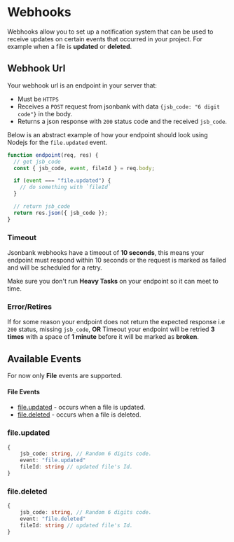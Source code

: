 # Webhooks

Webhooks allow you to set up a notification system that can be used to receive updates on certain events that occurred in your project. For example when a file is **updated** or **deleted**.

## Webhook Url

Your webhook url is an endpoint in your server that:

- Must be `HTTPS`
- Receives a `POST` request from jsonbank with data `{jsb_code: "6 digit code"}` in the body.
- Returns a json response with `200` status code and the received `jsb_code`.

Below is an abstract example of how your endpoint should look using Nodejs for the `file.updated` event.

```js
function endpoint(req, res) {
  // get jsb_code
  const { jsb_code, event, fileId } = req.body;

  if (event === "file.updated") {
    // do something with `fileId`
  }

  // return jsb_code
  return res.json({ jsb_code });
}
```

### Timeout

Jsonbank webhooks have a timeout of **10 seconds**, this means your endpoint must respond within 10 seconds or the request is marked as failed and will be scheduled for a retry.

<Note > Make sure you don't run <b>Heavy Tasks</b> on your endpoint so it can meet to time.</Note>

### Error/Retires

If for some reason your endpoint does not return the expected response i.e `200` status, missing `jsb_code`, **OR** Timeout your endpoint will be retried **3 times** with a space of **1 minute** before it will be marked as **broken**.

## Available Events

<Note>
For now only <b>File</b> events are supported.
</Note>

#### File Events

- [file.updated](#fileupdated) - occurs when a file is updated.
- [file.deleted](#filedeleted) - occurs when a file is deleted.

### file.updated

```ts
{
    jsb_code: string, // Random 6 digits code.
    event: "file.updated"
    fileId: string // updated file's Id.
}
```

### file.deleted

```ts
{
    jsb_code: string, // Random 6 digits code.
    event: "file.deleted"
    fileId: string // updated file's Id.
}
```
